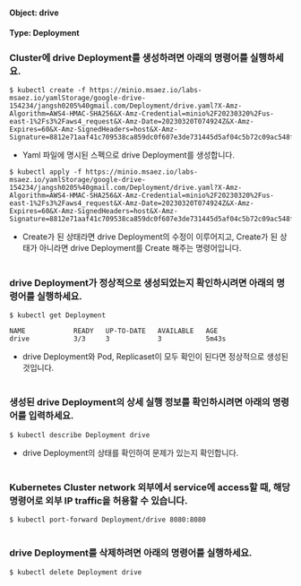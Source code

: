 
#### Object: drive
#### Type: Deployment

### Cluster에 drive Deployment를 생성하려면 아래의 명령어를 실행하세요.

```
$ kubectl create -f https://minio.msaez.io/labs-msaez.io/yamlStorage/google-drive-154234/jangsh0205%40gmail.com/Deployment/drive.yaml?X-Amz-Algorithm=AWS4-HMAC-SHA256&X-Amz-Credential=minio%2F20230320%2Fus-east-1%2Fs3%2Faws4_request&X-Amz-Date=20230320T074924Z&X-Amz-Expires=60&X-Amz-SignedHeaders=host&X-Amz-Signature=8812e71aaf41c709538ca859dc0f607e3de731445d5af04c5b72c09ac548fbb8
```
- Yaml 파일에 명시된 스펙으로 drive Deployment를 생성합니다.

```
$ kubectl apply -f https://minio.msaez.io/labs-msaez.io/yamlStorage/google-drive-154234/jangsh0205%40gmail.com/Deployment/drive.yaml?X-Amz-Algorithm=AWS4-HMAC-SHA256&X-Amz-Credential=minio%2F20230320%2Fus-east-1%2Fs3%2Faws4_request&X-Amz-Date=20230320T074924Z&X-Amz-Expires=60&X-Amz-SignedHeaders=host&X-Amz-Signature=8812e71aaf41c709538ca859dc0f607e3de731445d5af04c5b72c09ac548fbb8
```
- Create가 된 상태라면 drive Deployment의 수정이 이루어지고, Create가 된 상태가 아니라면 drive Deployment를 Create 해주는 명령어입니다.  
#

### drive Deployment가 정상적으로 생성되었는지 확인하시려면 아래의 명령어를 실행하세요.

```
$ kubectl get Deployment

NAME            READY   UP-TO-DATE   AVAILABLE   AGE
drive           3/3     3            3           5m43s

```
- drive Deployment와 Pod, Replicaset이 모두 확인이 된다면 정상적으로 생성된 것입니다.
#

### 생성된 drive Deployment의 상세 실행 정보를 확인하시려면 아래의 명령어를 입력하세요.

```
$ kubectl describe Deployment drive
```
- drive Deployment의 상태를 확인하여 문제가 있는지 확인합니다. 
#

### Kubernetes Cluster network 외부에서 service에 access할 때, 해당 명령어로 외부 IP traffic을 허용할 수 있습니다.

```
$ kubectl port-forward Deployment/drive 8080:8080
```
#

### drive Deployment를 삭제하려면 아래의 명령어를 실행하세요.

```
$ kubectl delete Deployment drive
```
#


